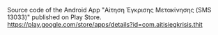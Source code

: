 Source code of the Android App "Αίτηση Έγκρισης Μετακίνησης (SMS 13033)" published on Play Store.
https://play.google.com/store/apps/details?id=com.aitisiegkrisis.thit
